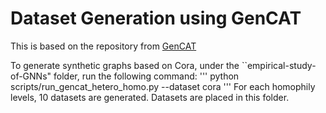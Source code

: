 # Dataset Generation using GenCAT 
This is based on the repository from [GenCAT](https://github.com/seijimaekawa/empirical-study-of-GNNs)

To generate synthetic graphs based on Cora, under the ``empirical-study-of-GNNs" folder, run the following command:
'''
python scripts/run_gencat_hetero_homo.py --dataset cora
'''
For each homophily levels, 10 datasets are generated.
Datasets are placed in this folder.
